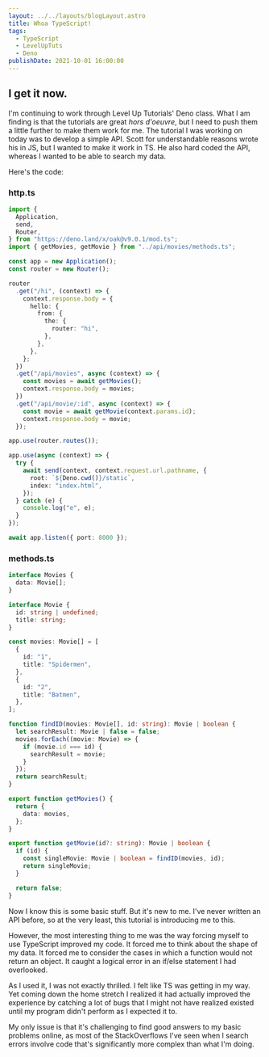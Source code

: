 ```yaml
---
layout: ../../layouts/blogLayout.astro
title: Whoa TypeScript!
tags:
  - TypeScript
  - LevelUpTuts
  - Deno
publishDate: 2021-10-01 16:00:00
---
```


## I get it now.

I'm continuing to work through Level Up Tutorials' Deno class. What I am finding is that the tutorials are great _hors d'oeuvre_, but I need to push them a little further to make them work for me. The tutorial I was working on today was to develop a simple API. Scott for understandable reasons wrote his in JS, but I wanted to make it work in TS. He also hard coded the API, whereas I wanted to be able to search my data.

Here's the code:

### http.ts

```typescript
import {
  Application,
  send,
  Router,
} from "https://deno.land/x/oak@v9.0.1/mod.ts";
import { getMovies, getMovie } from "../api/movies/methods.ts";

const app = new Application();
const router = new Router();

router
  .get("/hi", (context) => {
    context.response.body = {
      hello: {
        from: {
          the: {
            router: "hi",
          },
        },
      },
    };
  })
  .get("/api/movies", async (context) => {
    const movies = await getMovies();
    context.response.body = movies;
  })
  .get("/api/movie/:id", async (context) => {
    const movie = await getMovie(context.params.id);
    context.response.body = movie;
  });

app.use(router.routes());

app.use(async (context) => {
  try {
    await send(context, context.request.url.pathname, {
      root: `${Deno.cwd()}/static`,
      index: "index.html",
    });
  } catch (e) {
    console.log("e", e);
  }
});

await app.listen({ port: 8000 });
```

### methods.ts

```typescript
interface Movies {
  data: Movie[];
}

interface Movie {
  id: string | undefined;
  title: string;
}

const movies: Movie[] = [
  {
    id: "1",
    title: "Spidermen",
  },
  {
    id: "2",
    title: "Batmen",
  },
];

function findID(movies: Movie[], id: string): Movie | boolean {
  let searchResult: Movie | false = false;
  movies.forEach((movie: Movie) => {
    if (movie.id === id) {
      searchResult = movie;
    }
  });
  return searchResult;
}

export function getMovies() {
  return {
    data: movies,
  };
}

export function getMovie(id?: string): Movie | boolean {
  if (id) {
    const singleMovie: Movie | boolean = findID(movies, id);
    return singleMovie;
  }

  return false;
}
```

Now I know this is some basic stuff. But it's new to me. I've never written an API before, so at the very least, this tutorial is introducing me to this.

However, the most interesting thing to me was the way forcing myself to use TypeScript improved my code. It forced me to think about the shape of my data. It forced me to consider the cases in which a function would not return an object. It caught a logical error in an if/else statement I had overlooked.

As I used it, I was not exactly thrilled. I felt like TS was getting in my way. Yet coming down the home stretch I realized it had actually improved the experience by catching a lot of bugs that I might not have realized existed until my program didn't perform as I expected it to.

My only issue is that it's challenging to find good answers to my basic problems online, as most of the StackOverflows I've seen when I search errors involve code that's significantly more complex than what I'm doing.
